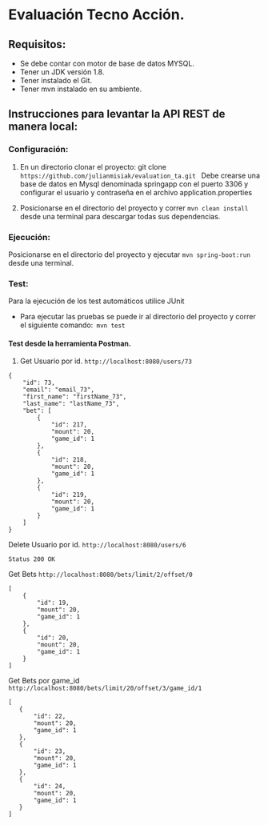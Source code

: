 # Evaluación Tecno Acción.

## Requisitos:
  - Se debe contar con motor de base de datos MYSQL.
  - Tener un JDK versión 1.8.
  - Tener instalado el Git.
  - Tener mvn instalado en su ambiente.
  
## Instrucciones para levantar la API REST de manera local:
###	Configuración:
1. En un directorio clonar el proyecto: git clone  ```https://github.com/julianmisiak/evaluation_ta.git ```
	Debe crearse una base de datos en Mysql denominada springapp con el puerto 3306
	y configurar el usuario y contraseña en el archivo application.properties
    
2. Posicionarse en el directorio del proyecto y correr ```mvn clean install``` desde una terminal para descargar todas sus dependencias.
    	
###	Ejecución:
Posicionarse en el directorio del proyecto y ejecutar ```mvn spring-boot:run``` desde una terminal.
		
###	Test:
Para la ejecución de los test automáticos utilice JUnit
- Para ejecutar las pruebas se puede ir al directorio del proyecto y correr el siguiente comando:``` mvn test```
	
#### Test desde la herramienta Postman.

1. Get Usuario por id.
```http://localhost:8080/users/73```
```
{
    "id": 73,
    "email": "email_73",
    "first_name": "firstName_73",
    "last_name": "lastName_73",
    "bet": [
        {
            "id": 217,
            "mount": 20,
            "game_id": 1
        },
        {
            "id": 218,
            "mount": 20,
            "game_id": 1
        },
        {
            "id": 219,
            "mount": 20,
            "game_id": 1
        }
    ]
}
```

Delete Usuario por id. ``` http://localhost:8080/users/6 ```
```
Status 200 OK 
```

Get Bets  ``` http://localhost:8080/bets/limit/2/offset/0 ```
```
[
    {
        "id": 19,
        "mount": 20,
        "game_id": 1
    },
    {
        "id": 20,
        "mount": 20,
        "game_id": 1
    }
]
```

Get Bets por game_id ``` http://localhost:8080/bets/limit/20/offset/3/game_id/1 ```
 ```
 [
    {
        "id": 22,
        "mount": 20,
        "game_id": 1
    },
    {
        "id": 23,
        "mount": 20,
        "game_id": 1
    },
    {
        "id": 24,
        "mount": 20,
        "game_id": 1
    }
]
  ```
	

